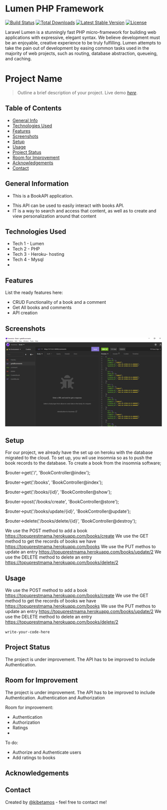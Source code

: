 # Lumen PHP Framework

[![Build Status](https://travis-ci.org/laravel/lumen-framework.svg)](https://travis-ci.org/laravel/lumen-framework)
[![Total Downloads](https://img.shields.io/packagist/dt/laravel/lumen-framework)](https://packagist.org/packages/laravel/lumen-framework)
[![Latest Stable Version](https://img.shields.io/packagist/v/laravel/lumen-framework)](https://packagist.org/packages/laravel/lumen-framework)
[![License](https://img.shields.io/packagist/l/laravel/lumen)](https://packagist.org/packages/laravel/lumen-framework)

Laravel Lumen is a stunningly fast PHP micro-framework for building web applications with expressive, elegant syntax. We believe development must be an enjoyable, creative experience to be truly fulfilling. Lumen attempts to take the pain out of development by easing common tasks used in the majority of web projects, such as routing, database abstraction, queueing, and caching.
# Project Name
> Outline a brief description of your project.
> Live demo [_here_](https://topuprestmama.herokuapp.com/). <!-- If you have the project hosted somewhere, include the link here. -->

## Table of Contents
* [General Info](#general-information)
* [Technologies Used](#technologies-used)
* [Features](#features)
* [Screenshots](#screenshots)
* [Setup](#setup)
* [Usage](#usage)
* [Project Status](#project-status)
* [Room for Improvement](#room-for-improvement)
* [Acknowledgements](#acknowledgements)
* [Contact](#contact)
<!-- * [License](#license) -->


## General Information
- This is a BookAPI application.
<!-- - What problem does it (intend to) solve? -->
- This API can be used to easily interact with books API.
- IT is a way to search and access that content, as well as to create and view personalization around that content
<!-- You don't have to answer all the questions - just the ones relevant to your project. -->


## Technologies Used
- Tech 1 - Lumen
- Tech 2 - PHP
- Tech 3 - Heroku- hosting
- Tech 4 - Mysql
- 


## Features
List the ready features here:
- CRUD Functionality of  a book and a comment
- Get All books and comments
- API creation


## Screenshots
![Example screenshot](images/Screenshot%20(669).png)
<!-- If you have screenshots you'd like to share, include them here. -->


## Setup
For our project, we already have the set up on heroku with the database migrated to the cloud.
To set up, you wil use insomnia so as to push the book records to the database. 
To create a book from the insomnia software;

$router->get('/', 'BookController@index');

$router->get('/books', 'BookController@index');

$router->get('/books/{id}', 'BookController@show');

$router->post('/books/create', 'BookController@store');

$router->put('/books/update/{id}', 'BookController@update');

$router->delete('/books/delete/{id}', 'BookController@destroy');

We use the POST method to add a book https://topuprestmama.herokuapp.com/books/create
We use the GET method to get the records of books we have https://topuprestmama.herokuapp.com/books
We use the PUT methos to update an entry https://topuprestmama.herokuapp.com/books/update/2
We use the DELETE method to delete an entry https://topuprestmama.herokuapp.com/books/delete/2




## Usage
We use the POST method to add a book https://topuprestmama.herokuapp.com/books/create
We use the GET method to get the records of books we have https://topuprestmama.herokuapp.com/books
We use the PUT methos to update an entry https://topuprestmama.herokuapp.com/books/update/2
We use the DELETE method to delete an entry https://topuprestmama.herokuapp.com/books/delete/2

`write-your-code-here`


## Project Status
<!-- Project is: _in progress_ / _complete_ / _no longer being worked on_. If you are no longer working on it, provide reasons why. -->
The project is under improvement. The API has to be improved to include Authentication.


## Room for Improvement
The project is under improvement. The API has to be improved to include Authentication.
Authentication and Authorization


Room for improvement:
- Authentication
- Authorization
- Ratings
- 

To do:
- Authorize and Authenticate users
- Add ratings to books


## Acknowledgements
<!-- Give credit here.
- This project was inspired by...
- This project was based on [this tutorial](https://www.example.com).
- Many thanks to... -->


## Contact
Created by [@kibetamos](https://dev.to/kibetamos) - feel free to contact me!


<!-- Optional -->
<!-- ## License -->
<!-- This project is open source and available under the [... License](). -->

<!-- You don't have to include all sections - just the one's relevant to your project -->
